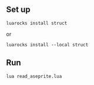 ## Set up

```
luarocks install struct
```

or

```
luarocks install --local struct
```


## Run

```
lua read_aseprite.lua
```
